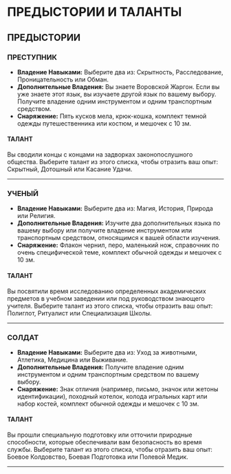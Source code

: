 # ПРЕДЫСТОРИИ И ТАЛАНТЫ

## ПРЕДЫСТОРИИ

### ПРЕСТУПНИК

*   **Владение Навыками:** Выберите два из: Скрытность, Расследование, Проницательность или Обман.
*   **Дополнительные Владения:** Вы знаете Воровской Жаргон. Если вы уже знаете этот язык, вы изучаете другой язык по вашему выбору. Получите владение одним инструментом и одним транспортным средством.
*   **Снаряжение:** Пять кусков мела, крюк-кошка, комплект темной одежды путешественника или костюм, и мешочек с 10 зм.

#### ТАЛАНТ

Вы сводили концы с концами на задворках законопослушного общества. Выберите талант из этого списка, чтобы отразить ваш опыт: Скрытный, Дотошный или Касание Удачи.

---

### УЧЕНЫЙ

*   **Владение Навыками:** Выберите два из: Магия, История, Природа или Религия.
*   **Дополнительные Владения:** Изучите два дополнительных языка по вашему выбору или получите владение инструментом или транспортным средством, относящимся к вашей области изучения.
*   **Снаряжение:** Флакон чернил, перо, маленький нож, справочник по очень специфической теме, комплект обычной одежды и мешочек с 10 зм.

#### ТАЛАНТ

Вы посвятили время исследованию определенных академических предметов в учебном заведении или под руководством знающего учителя. Выберите талант из этого списка, чтобы отразить ваш опыт: Полиглот, Ритуалист или Специализация Школы.

---

### СОЛДАТ

*   **Владение Навыками:** Выберите два из: Уход за животными, Атлетика, Медицина или Выживание.
*   **Дополнительные Владения:** Получите владение одним инструментом и одним транспортным средством по вашему выбору.
*   **Снаряжение:** Знак отличия (например, письмо, значок или жетоны идентификации), походный котелок, колода игральных карт или набор костей, комплект обычной одежды и мешочек с 10 зм.

#### ТАЛАНТ

Вы прошли специальную подготовку или отточили природные способности, которые обеспечивали вам безопасность во время службы. Выберите талант из этого списка, чтобы отразить ваш опыт: Боевое Колдовство, Боевая Подготовка или Полевой Медик.

---